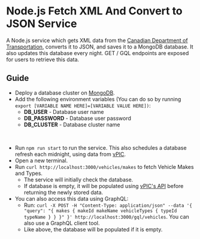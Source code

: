 # Node.js Fetch XML And Convert to JSON Service

A Node.js service which gets XML data from the [Canadian Department of Transportation](https://vpic.nhtsa.dot.gov/api), converts it to JSON, and saves it to a MongoDB database. It also updates this database every night. GET / GQL endpoints are exposed for users to retrieve this data.

## Guide
* Deploy a database cluster on [MongoDB](https://www.mongodb.com/).
* Add the following environment variables (You can do so by running `export [VARIABLE NAME HERE]=[VARIABLE VALUE HERE])`:
    * **DB_USER** - Database user name
    * **DB_PASSWORD** - Database user password
    * **DB_CLUSTER** - Database cluster name

<br />

* Run `npm run start` to run the service. This also schedules a database refresh each midnight, using data from [vPIC](https://vpic.nhtsa.dot.gov/api).
* Open a new terminal.
* Run `curl http://localhost:3000/vehicles/makes` to fetch Vehicle Makes and Types.
  * The service will initially check the database.
  * If database is empty, it will be populated using [vPIC's API](https://vpic.nhtsa.dot.gov/api) before returning the newly stored data.
* You can also access this data using GraphQL:
  * Run: `curl -X POST -H "Content-Type: application/json" --data '{ "query": "{ makes { makeId makeName vehicleTypes { typeId typeName } } }" }' http://localhost:3000/gql/vehicles`. You can also use a GraphQL client tool.
  * Like above, the database will be populated if it is empty.
